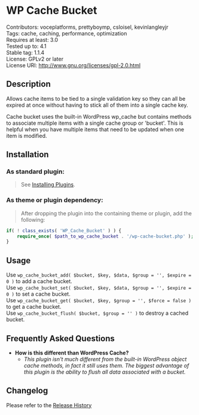 WP Cache Bucket
=================
Contributors: voceplatforms, prettyboymp, csloisel, kevinlangleyjr  
Tags: cache, caching, performance, optimization  
Requires at least: 3.0  
Tested up to: 4.1  
Stable tag: 1.1.4  
License: GPLv2 or later  
License URI: http://www.gnu.org/licenses/gpl-2.0.html

## Description
Allows cache items to be tied to a single validation key so they can all be expired at once without having to stick all of them into a single cache key.

Cache bucket uses the built-in WordPress wp_cache but contains methods to associate multiple items with a single cache group or 'bucket'. This is helpful when you have multiple items that need to be updated when one item is modified.

## Installation

### As standard plugin:
> See [Installing Plugins](http://codex.wordpress.org/Managing_Plugins#Installing_Plugins).

### As theme or plugin dependency:
> After dropping the plugin into the containing theme or plugin, add the following:
```php
if( ! class_exists( 'WP_Cache_Bucket' ) ) {
    require_once( $path_to_wp_cache_bucket . '/wp-cache-bucket.php' );
}
```

## Usage
Use `wp_cache_bucket_add( $bucket, $key, $data, $group = '', $expire = 0 )` to add a cache bucket.  
Use `wp_cache_bucket_set( $bucket, $key, $data, $group = '', $expire = 0 )` to set a cache bucket.  
Use `wp_cache_bucket_get( $bucket, $key, $group = '', $force = false )` to get a cache bucket.  
Use `wp_cache_bucket_flush( $bucket, $group = '' )` to destroy a cached bucket.  

## Frequently Asked Questions

* **How is this different than WordPress Cache?**
  * *This plugin isn't much different from the built-in WordPress object cache methods, in fact it still uses them. The biggest advantage of this plugin is the ability to flush all data associated with a bucket.*

## Changelog

Please refer to the [Release History](https://github.com/voceconnect/wp-cache-bucket/releases)